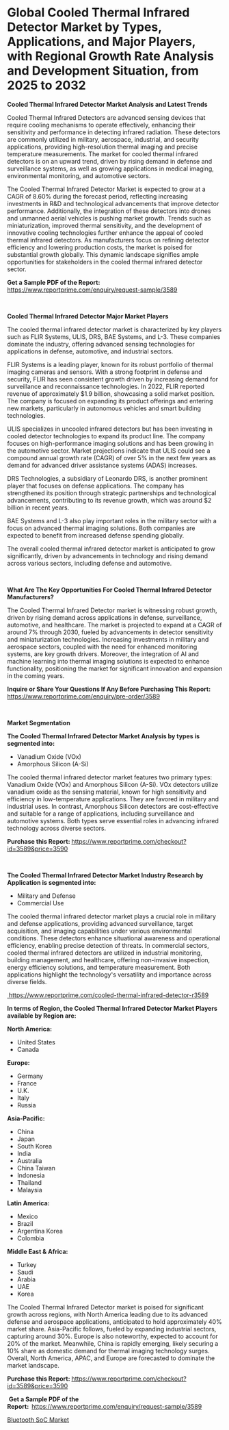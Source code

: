 <p><h1>Global Cooled Thermal Infrared Detector Market by Types, Applications, and Major Players, with Regional Growth Rate Analysis and Development Situation, from 2025 to 2032</h1></p><p><strong>Cooled Thermal Infrared Detector Market Analysis and Latest Trends</strong></p>
<p><p>Cooled Thermal Infrared Detectors are advanced sensing devices that require cooling mechanisms to operate effectively, enhancing their sensitivity and performance in detecting infrared radiation. These detectors are commonly utilized in military, aerospace, industrial, and security applications, providing high-resolution thermal imaging and precise temperature measurements. The market for cooled thermal infrared detectors is on an upward trend, driven by rising demand in defense and surveillance systems, as well as growing applications in medical imaging, environmental monitoring, and automotive sectors. </p><p>The Cooled Thermal Infrared Detector Market is expected to grow at a CAGR of 8.60% during the forecast period, reflecting increasing investments in R&D and technological advancements that improve detector performance. Additionally, the integration of these detectors into drones and unmanned aerial vehicles is pushing market growth. Trends such as miniaturization, improved thermal sensitivity, and the development of innovative cooling technologies further enhance the appeal of cooled thermal infrared detectors. As manufacturers focus on refining detector efficiency and lowering production costs, the market is poised for substantial growth globally. This dynamic landscape signifies ample opportunities for stakeholders in the cooled thermal infrared detector sector.</p></p>
<p><strong>Get a Sample PDF of the Report:&nbsp;</strong> <a href="https://www.reportprime.com/enquiry/request-sample/3589?utm_campaign=2804&utm_medium=2&utm_source=Github&utm_content=ia&utm_term=18032025&utm_id=cooled-thermal-infrared-detector">https://www.reportprime.com/enquiry/request-sample/3589</a></p>
<p>&nbsp;</p>
<p><strong>Cooled Thermal Infrared Detector Major Market Players</strong></p>
<p><p>The cooled thermal infrared detector market is characterized by key players such as FLIR Systems, ULIS, DRS, BAE Systems, and L-3. These companies dominate the industry, offering advanced sensing technologies for applications in defense, automotive, and industrial sectors.</p><p>FLIR Systems is a leading player, known for its robust portfolio of thermal imaging cameras and sensors. With a strong footprint in defense and security, FLIR has seen consistent growth driven by increasing demand for surveillance and reconnaissance technologies. In 2022, FLIR reported revenue of approximately $1.9 billion, showcasing a solid market position. The company is focused on expanding its product offerings and entering new markets, particularly in autonomous vehicles and smart building technologies.</p><p>ULIS specializes in uncooled infrared detectors but has been investing in cooled detector technologies to expand its product line. The company focuses on high-performance imaging solutions and has been growing in the automotive sector. Market projections indicate that ULIS could see a compound annual growth rate (CAGR) of over 5% in the next few years as demand for advanced driver assistance systems (ADAS) increases.</p><p>DRS Technologies, a subsidiary of Leonardo DRS, is another prominent player that focuses on defense applications. The company has strengthened its position through strategic partnerships and technological advancements, contributing to its revenue growth, which was around $2 billion in recent years. </p><p>BAE Systems and L-3 also play important roles in the military sector with a focus on advanced thermal imaging solutions. Both companies are expected to benefit from increased defense spending globally.</p><p>The overall cooled thermal infrared detector market is anticipated to grow significantly, driven by advancements in technology and rising demand across various sectors, including defense and automotive.</p></p>
<p>&nbsp;</p>
<p><strong>What Are The Key Opportunities For Cooled Thermal Infrared Detector Manufacturers?</strong></p>
<p><p>The Cooled Thermal Infrared Detector market is witnessing robust growth, driven by rising demand across applications in defense, surveillance, automotive, and healthcare. The market is projected to expand at a CAGR of around 7% through 2030, fueled by advancements in detector sensitivity and miniaturization technologies. Increasing investments in military and aerospace sectors, coupled with the need for enhanced monitoring systems, are key growth drivers. Moreover, the integration of AI and machine learning into thermal imaging solutions is expected to enhance functionality, positioning the market for significant innovation and expansion in the coming years.</p></p>
<p><strong>Inquire or Share Your Questions If Any Before Purchasing This Report:</strong> <a href="https://www.reportprime.com/enquiry/pre-order/3589?utm_campaign=2804&utm_medium=2&utm_source=Github&utm_content=ia&utm_term=18032025&utm_id=cooled-thermal-infrared-detector">https://www.reportprime.com/enquiry/pre-order/3589</a></p>
<p>&nbsp;</p>
<p><strong>Market Segmentation</strong></p>
<p><strong>The Cooled Thermal Infrared Detector Market Analysis by types is segmented into:</strong></p>
<p><ul><li>Vanadium Oxide (VOx)</li><li>Amorphous Silicon (A-Si)</li></ul></p>
<p><p>The cooled thermal infrared detector market features two primary types: Vanadium Oxide (VOx) and Amorphous Silicon (A-Si). VOx detectors utilize vanadium oxide as the sensing material, known for high sensitivity and efficiency in low-temperature applications. They are favored in military and industrial uses. In contrast, Amorphous Silicon detectors are cost-effective and suitable for a range of applications, including surveillance and automotive systems. Both types serve essential roles in advancing infrared technology across diverse sectors.</p></p>
<p><strong>Purchase this Report:&nbsp;</strong><a href="https://www.reportprime.com/checkout?id=3589&price=3590&utm_campaign=2804&utm_medium=2&utm_source=Github&utm_content=ia&utm_term=18032025&utm_id=cooled-thermal-infrared-detector">https://www.reportprime.com/checkout?id=3589&price=3590</a></p>
<p>&nbsp;</p>
<p><strong>The Cooled Thermal Infrared Detector Market Industry Research by Application is segmented into:</strong></p>
<p><ul><li>Military and Defense</li><li>Commercial Use</li></ul></p>
<p><p>The cooled thermal infrared detector market plays a crucial role in military and defense applications, providing advanced surveillance, target acquisition, and imaging capabilities under various environmental conditions. These detectors enhance situational awareness and operational efficiency, enabling precise detection of threats. In commercial sectors, cooled thermal infrared detectors are utilized in industrial monitoring, building management, and healthcare, offering non-invasive inspection, energy efficiency solutions, and temperature measurement. Both applications highlight the technology's versatility and importance across diverse fields.</p></p>
<p><a href="https://www.reportprime.com/cooled-thermal-infrared-detector-r3589?utm_campaign=2804&utm_medium=2&utm_source=Github&utm_content=ia&utm_term=18032025&utm_id=cooled-thermal-infrared-detector">&nbsp;https://www.reportprime.com/cooled-thermal-infrared-detector-r3589</a></p>
<p><strong>In terms of Region, the Cooled Thermal Infrared Detector Market Players available by Region are:</strong></p>
<p>
    <p> <strong> North America: </strong>
        <ul>
            <li>United States</li>
            <li>Canada</li>
        </ul>
        </p> 
    <p> <strong> Europe: </strong>
        <ul>
            <li>Germany</li>
            <li>France</li>
            <li>U.K.</li>
            <li>Italy</li>
            <li>Russia</li>
        </ul>
        </p> 
    <p> <strong> Asia-Pacific: </strong>
        <ul>
            <li>China</li>
            <li>Japan</li>
            <li>South Korea</li>
            <li>India</li>
            <li>Australia</li>
            <li>China Taiwan</li>
            <li>Indonesia</li>
            <li>Thailand</li>
            <li>Malaysia</li>
        </ul>
        </p> 
    <p> <strong> Latin America: </strong>
        <ul>
            <li>Mexico</li>
            <li>Brazil</li>
            <li>Argentina Korea</li>
            <li>Colombia</li>
        </ul>
        </p> 
    <p> <strong> Middle East & Africa: </strong>
        <ul>
            <li>Turkey</li>
            <li>Saudi</li>
            <li>Arabia</li>
            <li>UAE</li>
            <li>Korea</li>
        </ul>
    </p>
    </p>
<p><p>The Cooled Thermal Infrared Detector market is poised for significant growth across regions, with North America leading due to its advanced defense and aerospace applications, anticipated to hold approximately 40% market share. Asia-Pacific follows, fueled by expanding industrial sectors, capturing around 30%. Europe is also noteworthy, expected to account for 20% of the market. Meanwhile, China is rapidly emerging, likely securing a 10% share as domestic demand for thermal imaging technology surges. Overall, North America, APAC, and Europe are forecasted to dominate the market landscape.</p></p>
<p><strong>Purchase this Report: </strong><a href="https://www.reportprime.com/checkout?id=3589&price=3590&utm_campaign=2804&utm_medium=2&utm_source=Github&utm_content=ia&utm_term=18032025&utm_id=cooled-thermal-infrared-detector">https://www.reportprime.com/checkout?id=3589&price=3590</a></p>
<p>&nbsp;<strong>Get a Sample PDF of the Report:&nbsp;&nbsp;</strong><a href="https://www.reportprime.com/enquiry/request-sample/3589?utm_campaign=2804&utm_medium=2&utm_source=Github&utm_content=ia&utm_term=18032025&utm_id=cooled-thermal-infrared-detector">https://www.reportprime.com/enquiry/request-sample/3589</a></p>
<p><strong></strong></p>
<p><p><a href="https://github.com/omduthkevork/Market-Research-Report-List-1/blob/main/bluetooth-soc-market.md?utm_campaign=2804&utm_medium=2&utm_source=Github&utm_content=ia&utm_term=18032025&utm_id=cooled-thermal-infrared-detector">Bluetooth SoC Market</a></p></p>